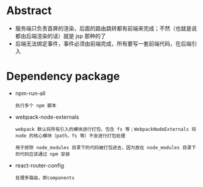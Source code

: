 # Abstract

- 服务端只负责首屏的渲染，后面的路由跳转都有前端来完成；不然（也就是说都由后端渲染的话）就是 jsp 那种的了
- 后端无法绑定事件，事件必须由前端完成，所有要写一套前端代码，在后端引入

# Dependency package

- npm-run-all

  `执行多个 npm 脚本`

- webpack-node-externals

  `webpack 默认将所有引入的模块进行打包，包含 fs 等；WebpackNodeExternals 将 node 的核心模块（path，fs 等）不会进行打包处理`

  `用于排除 node_modules 目录下的代码被打包进去，因为放在 node_modules 目录下的代码应该通过 npm 安装`

- react-router-config

  `处理多路由，即components`
